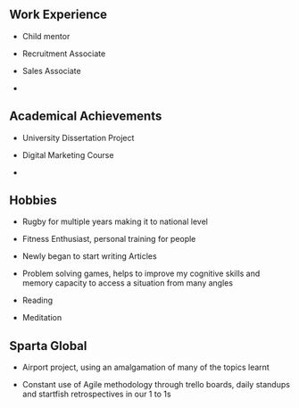 
## Work Experience

- Child mentor

- Recruitment Associate

- Sales Associate

-

## Academical Achievements

- University Dissertation Project

- Digital Marketing Course

- 


## Hobbies

- Rugby for multiple years making it to national level

- Fitness Enthusiast, personal training for people

- Newly began to start writing Articles

- Problem solving games, helps to improve my cognitive skills and memory capacity to access a situation from many angles

- Reading

- Meditation


## Sparta Global

- Airport project, using an amalgamation of many of the topics learnt

- Constant use of Agile methodology through trello boards, daily standups and startfish retrospectives in our 1 to 1s
